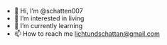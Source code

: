 - 👋 Hi, I’m @schatten007
- 👀 I’m interested in living
- 🌱 I’m currently learning 
- 📫 How to reach me lichtundschattan@gmail.com

<!---
schatten007/schatten007 is a ✨ special ✨ repository because its `README.md` (this file) appears on your GitHub profile.
You can click the Preview link to take a look at your changes.
--->
